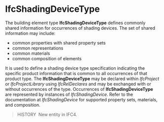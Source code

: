 IfcShadingDeviceType
====================

The building element type **IfcShadingDeviceType** defines commonly shared information for occurrences of shading devices. The set of shared information may include:

* common properties with shared property sets
* common representations
* common materials
* common composition of elements

It is used to define a shading device type specification indicating the specific product information that is common to all occurrences of that product type. The **IfcShadingDeviceType** may be declared within _IfcProject_ or _IfcProjectLibrary_ using _IfcRelDeclares_ and may be exchanged with or without occurrences of the type. Occurrences of **IfcShadingDeviceType** are represented by instances of _IfcShadingDevice_. Refer to the documentation at _IfcShadingDevice_ for supported property sets, materials, and composition.

> HISTORY&nbsp; New entity in IFC4.
